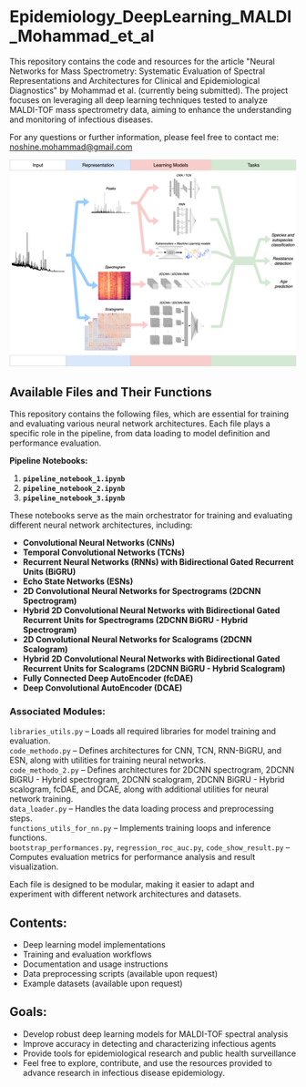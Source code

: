 # Epidemiology_DeepLearning_MALDI_Mohammad_et_al
 
This repository contains the code and resources for the article "Neural Networks for Mass Spectrometry: Systematic Evaluation of Spectral Representations and Architectures for Clinical and Epidemiological Diagnostics" by Mohammad et al. (currently being submitted). The project focuses on leveraging all deep learning techniques tested to analyze MALDI-TOF mass spectrometry data, aiming to enhance the understanding and monitoring of infectious diseases.

For any questions or further information, please feel free to contact me: noshine.mohammad@gmail.com

![Alt text](images/graphical_abstract_article.png)

## Available Files and Their Functions

This repository contains the following files, which are essential for training and evaluating various neural network architectures. Each file plays a specific role in the pipeline, from data loading to model definition and performance evaluation.

**Pipeline Notebooks:**
1. **`pipeline_notebook_1.ipynb`**
2. **`pipeline_notebook_2.ipynb`**
3. **`pipeline_notebook_3.ipynb`**

These notebooks serve as the main orchestrator for training and evaluating different neural network architectures, including:
- **Convolutional Neural Networks (CNNs)**
- **Temporal Convolutional Networks (TCNs)**
- **Recurrent Neural Networks (RNNs) with Bidirectional Gated Recurrent Units (BiGRU)**
- **Echo State Networks (ESNs)**
- **2D Convolutional Neural Networks for Spectrograms (2DCNN Spectrogram)**
- **Hybrid 2D Convolutional Neural Networks with Bidirectional Gated Recurrent Units for Spectrograms (2DCNN BiGRU - Hybrid Spectrogram)**
- **2D Convolutional Neural Networks for Scalograms (2DCNN Scalogram)**
- **Hybrid 2D Convolutional Neural Networks with Bidirectional Gated Recurrent Units for Scalograms (2DCNN BiGRU - Hybrid Scalogram)**
- **Fully Connected Deep AutoEncoder (fcDAE)**
- **Deep Convolutional AutoEncoder (DCAE)**

### Associated Modules:

`libraries_utils.py` – Loads all required libraries for model training and evaluation.  
`code_methodo.py` – Defines architectures for CNN, TCN, RNN-BiGRU, and ESN, along with utilities for training neural networks.  
`code_methodo_2.py` – Defines architectures for 2DCNN spectrogram, 2DCNN BiGRU - Hybrid spectrogram, 2DCNN scalogram, 2DCNN BiGRU - Hybrid scalogram, fcDAE, and DCAE, along with additional utilities for neural network training.  
`data_loader.py` – Handles the data loading process and preprocessing steps.  
`functions_utils_for_nn.py` – Implements training loops and inference functions.  
`bootstrap_performances.py`, `regression_roc_auc.py`, `code_show_result.py` – Computes evaluation metrics for performance analysis and result visualization.  

Each file is designed to be modular, making it easier to adapt and experiment with different network architectures and datasets.  

## Contents:

- Deep learning model implementations
- Training and evaluation workflows
- Documentation and usage instructions
- Data preprocessing scripts (available upon request)
- Example datasets (available upon request)

## Goals:

- Develop robust deep learning models for MALDI-TOF spectral analysis
- Improve accuracy in detecting and characterizing infectious agents
- Provide tools for epidemiological research and public health surveillance
- Feel free to explore, contribute, and use the resources provided to advance research in infectious disease epidemiology.

